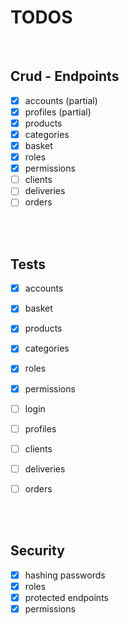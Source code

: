 # TODOS

<br>

## Crud - Endpoints
- [x] accounts (partial)
- [x] profiles (partial)
- [x] products
- [x] categories
- [x] basket
- [x] roles
- [x] permissions
- [ ] clients
- [ ] deliveries
- [ ] orders

<br>
<br>

## Tests
- [x] accounts
- [x] basket
- [x] products
- [x] categories
- [x] roles
- [x] permissions
- [ ] login
- [ ] profiles
- [ ] clients
- [ ] deliveries
- [ ] orders


<br>
<br>

## Security
- [x] hashing passwords
- [x] roles
- [x] protected endpoints
- [x] permissions

